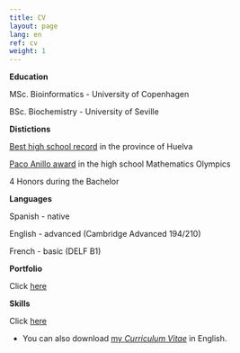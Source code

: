 ```yaml
---
title: CV
layout: page
lang: en
ref: cv
weight: 1
---
```


**Education**

MSc. Bioinformatics - University of Copenhagen

BSc. Biochemistry - University of Seville


**Distictions**

[Best high school record](/pages/cv/best_record.html) in the province of Huelva

[Paco Anillo award](pages/cv/olympics.html) in the high school Mathematics Olympics

4 Honors during the Bachelor

**Languages**

Spanish - native 

English - advanced (Cambridge Advanced 194/210)

French - basic (DELF B1)

**Portfolio**

Click [here](/portfolio/index.html)

**Skills**

Click [here](/skills/index.html)


* You can also download [my *Curriculum Vitae*](https://mega.nz/#!IoMykBbR!0qXXwgSE74ZNsbAa_whWIiHxFhnpiMfq6WybaKWePTQ) in English.

